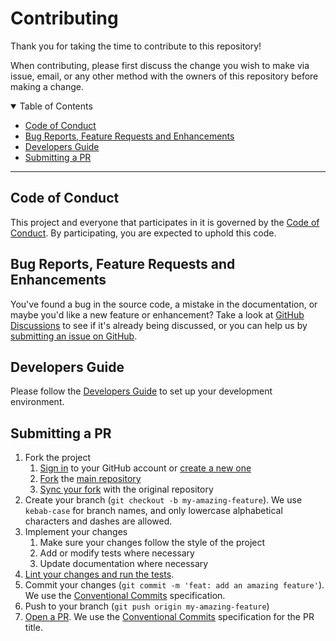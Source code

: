 # Contributing

Thank you for taking the time to contribute to this repository!

When contributing, please first discuss the change you wish to make via issue, email, or any other method with the
owners of this repository before making a change.

<details open="open">
<summary>Table of Contents</summary>

- [Code of Conduct](#code-of-conduct)
- [Bug Reports, Feature Requests and Enhancements](#bug-reports-feature-requests-and-enhancements)
- [Developers Guide](#developers-guide)
- [Submitting a PR](#submitting-a-pr)

</details>

---

## Code of Conduct

This project and everyone that participates in it is governed by the [Code of Conduct](CODE_OF_CONDUCT.md).
By participating, you are expected to uphold this code.

## Bug Reports, Feature Requests and Enhancements

You've found a bug in the source code, a mistake in the documentation, or maybe you'd like a new feature or enhancement?
Take a look at [GitHub Discussions](../../../discussions) to see if it's already being discussed, or you can help us by
[submitting an issue on GitHub](../../../issues).

## Developers Guide

Please follow the [Developers Guide](DEVELOPERS_GUIDE.md) to set up your development environment.

## Submitting a PR

1. Fork the project
   1. [Sign in](https://github.com/login) to your GitHub account or [create a new one](https://github.com/join)
   2. [Fork](https://docs.github.com/en/get-started/quickstart/fork-a-repo) the [main repository](../../..)
   3. [Sync your fork](https://docs.github.com/en/get-started/quickstart/fork-a-repo#configuring-git-to-sync-your-fork-with-the-original-repository)
      with the original repository
2. Create your branch (`git checkout -b my-amazing-feature`). We use `kebab-case` for branch names, and only
   lowercase alphabetical characters and dashes are allowed.
3. Implement your changes
   1. Make sure your changes follow the style of the project
   2. Add or modify tests where necessary
   3. Update documentation where necessary
4. [Lint your changes and run the tests](DEVELOPERS_GUIDE.md#useful-commands).
5. Commit your changes (`git commit -m 'feat: add an amazing feature'`). We use the
   [Conventional Commits](https://www.conventionalcommits.org) specification.
6. Push to your branch (`git push origin my-amazing-feature`)
7. [Open a PR](../../compare?expand=1). We use the
   [Conventional Commits](https://www.conventionalcommits.org) specification for the PR title.
